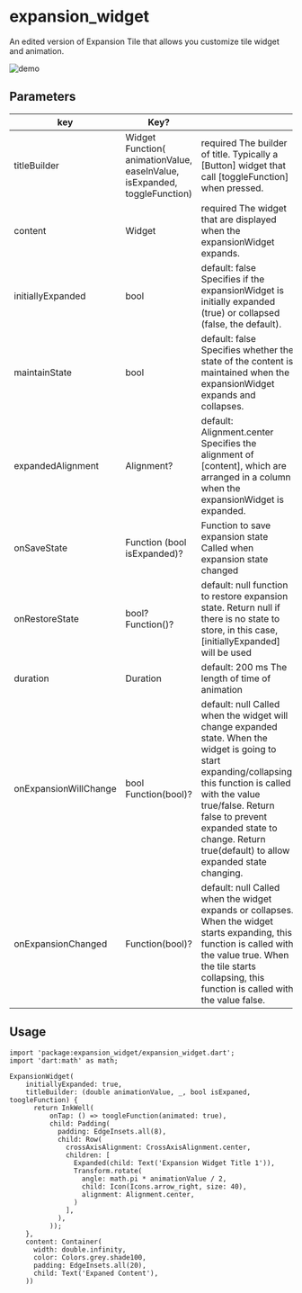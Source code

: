 # expansion_widget

An edited version of Expansion Tile that allows you customize tile widget and animation.

![demo](https://raw.githubusercontent.com/datdescartes/expansion_widget/master/demo.gif)


## Parameters

| key | Key? |  |
|-|-|-|
| titleBuilder | Widget Function( animationValue,  easeInValue, isExpanded,  toggleFunction) | required The builder of title. Typically a [Button] widget that call [toggleFunction] when pressed. |
| content | Widget | required The widget that are displayed when the expansionWidget expands. |
| initiallyExpanded | bool | default: false Specifies if the expansionWidget is initially expanded (true) or collapsed (false, the default). |
| maintainState | bool | default: false Specifies whether the state of the content is maintained when the expansionWidget expands and collapses. |
| expandedAlignment | Alignment? | default: Alignment.center Specifies the alignment of [content], which are arranged  in a column when the expansionWidget is expanded. |
| onSaveState | Function (bool isExpanded)? | Function to save expansion state Called when expansion state changed |
| onRestoreState | bool? Function()? | default: null function to restore expansion state. Return null if there is no state to store, in this case, [initiallyExpanded] will be used |
| duration | Duration | default: 200 ms The length of time of animation |
| onExpansionWillChange | bool Function(bool)? | default: null Called when the widget will change expanded state. When the widget is going to start expanding/collapsing, this function is called with the value true/false. Return false to prevent expanded state to change. Return true(default) to allow expanded state changing. |
| onExpansionChanged | Function(bool)? | default: null Called when the widget expands or collapses. When the widget starts expanding, this function is called with the value true. When the tile starts collapsing, this function is called with the value false. |

## Usage

```
import 'package:expansion_widget/expansion_widget.dart';
import 'dart:math' as math;

ExpansionWidget(
    initiallyExpanded: true,
    titleBuilder: (double animationValue, _, bool isExpaned, toogleFunction) {
      return InkWell(
          onTap: () => toogleFunction(animated: true),
          child: Padding(
            padding: EdgeInsets.all(8),
            child: Row(
              crossAxisAlignment: CrossAxisAlignment.center,
              children: [
                Expanded(child: Text('Expansion Widget Title 1')),
                Transform.rotate(
                  angle: math.pi * animationValue / 2,
                  child: Icon(Icons.arrow_right, size: 40),
                  alignment: Alignment.center,
                )
              ],
            ),
          ));
    },
    content: Container(
      width: double.infinity,
      color: Colors.grey.shade100,
      padding: EdgeInsets.all(20),
      child: Text('Expaned Content'),
    ))
```

